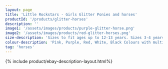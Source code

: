 ```yaml
---
layout: page
title: 'Little Rockstars - Girls Glitter Ponies and horses'
productId: '/products/glitter-horses'
description: ''
image1: '/assets/images/products/purple-glitter-horse.png'
image2: '/assets/images/products/red-glitter-horses.png'
size-description: 'Sizes to fit ages up to 12-13 years. Sizes 3-4 years, 5-6 years, 7-8 years and 9-11 years and 12-13 years.'
colour-description: 'Pink, Purple, Red, White, Black Colours with multi-coloured ponies'
tag: 'horses'
---
```


{% include product/ebay-description-layout.html%}
